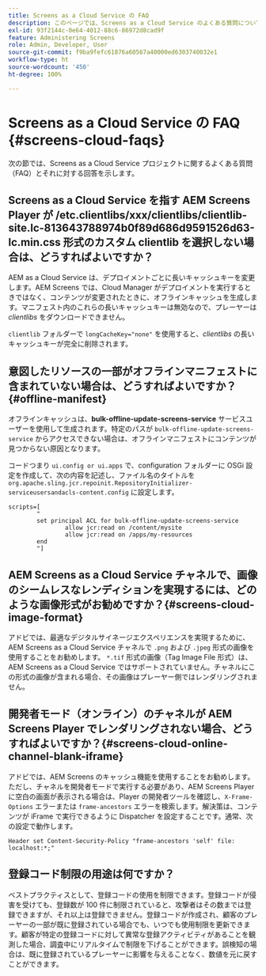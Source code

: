 ```yaml
---
title: Screens as a Cloud Service の FAQ
description: このページでは、Screens as a Cloud Service のよくある質問について説明します。
exl-id: 93f2144c-0e64-4012-88c6-86972d8cad9f
feature: Administering Screens
role: Admin, Developer, User
source-git-commit: f9ba9fefc61876a60567a40000ed6303740032e1
workflow-type: ht
source-wordcount: '450'
ht-degree: 100%

---
```


# Screens as a Cloud Service の FAQ {#screens-cloud-faqs}

次の節では、Screens as a Cloud Service プロジェクトに関するよくある質問（FAQ）とそれに対する回答を示します。

## Screens as a Cloud Service を指す AEM Screens Player が /etc.clientlibs/xxx/clientlibs/clientlib-site.lc-813643788974b0f89d686d9591526d63-lc.min.css 形式のカスタム clientlib を選択しない場合は、どうすればよいですか？

AEM as a Cloud Service は、デプロイメントごとに長いキャッシュキーを変更します。AEM Screens では、Cloud Manager がデプロイメントを実行するときではなく、コンテンツが変更されたときに、オフラインキャッシュを生成します。マニフェスト内のこれらの長いキャッシュキーは無効なので、プレーヤーは *clientlibs* をダウンロードできません。

`clientlib` フォルダーで `longCacheKey="none"` を使用すると、*clientlibs* の長いキャッシュキーが完全に削除されます。


## 意図したリソースの一部がオフラインマニフェストに含まれていない場合は、どうすればよいですか？ {#offline-manifest}

オフラインキャッシュは、**bulk-offline-update-screens-service** サービスユーザーを使用して生成されます。特定のパスが `bulk-offline-update-screens-service` からアクセスできない場合は、オフラインマニフェストにコンテンツが見つからない原因となります。

コードつまり `ui.config or ui.apps` で、configuration フォルダーに OSGi 設定を作成して、次の内容を記述し、ファイル名のタイトルを `org.apache.sling.jcr.repoinit.RepositoryInitializer-serviceusersandacls-content.config` に設定します。

```
scripts=[
        "
        set principal ACL for bulk-offline-update-screens-service
                allow jcr:read on /content/mysite
                allow jcr:read on /apps/my-resources
        end
        "] 
```

## AEM Screens as a Cloud Service チャネルで、画像のシームレスなレンディションを実現するには、どのような画像形式がお勧めですか？{#screens-cloud-image-format}

アドビでは、最適なデジタルサイネージエクスペリエンスを実現するために、AEM Screens as a Cloud Service チャネルで `.png` および `.jpeg` 形式の画像を使用することをお勧めします。
`*.tif` 形式の画像（Tag Image File 形式）は、AEM Screens as a Cloud Service ではサポートされていません。チャネルにこの形式の画像が含まれる場合、その画像はプレーヤー側ではレンダリングされません。

## 開発者モード（オンライン）のチャネルが AEM Screens Player でレンダリングされない場合、どうすればよいですか？{#screens-cloud-online-channel-blank-iframe}

アドビでは、AEM Screens のキャッシュ機能を使用することをお勧めします。ただし、チャネルを開発者モードで実行する必要があり、AEM Screens Player に空白の画面が表示される場合は、Player の開発者ツールを確認し、`X-Frame-Options` エラーまたは `frame-ancestors` エラーを検索します。解決策は、コンテンツが iFrame で実行できるように Dispatcher を設定することです。通常、次の設定で動作します。

```
Header set Content-Security-Policy "frame-ancestors 'self' file: localhost:*;"
```

## 登録コード制限の用途は何ですか？

ベストプラクティスとして、登録コードの使用を制限できます。登録コードが侵害を受けても、登録数が 100 件に制限されていると、攻撃者はその数までは登録できますが、それ以上は登録できません。登録コードが作成され、顧客のプレーヤーの一部が既に登録されている場合でも、いつでも使用制限を更新できます。顧客が特定の登録コードに対して異常な登録アクティビティがあることを観測した場合、調査中にリアルタイムで制限を下げることができます。誤検知の場合は、既に登録されているプレーヤーに影響を与えることなく、数値を元に戻すことができます。
